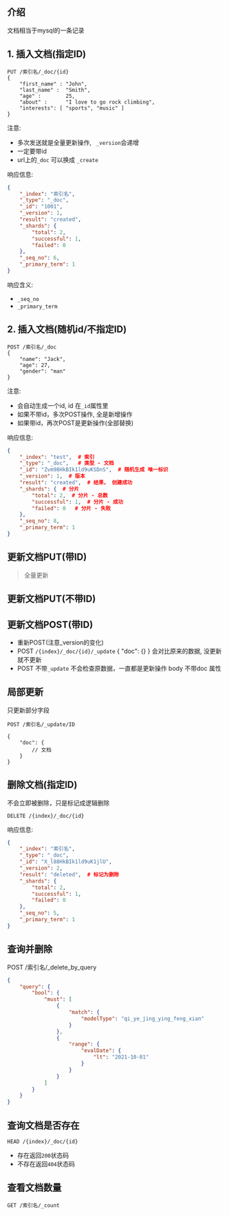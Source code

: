 ## 介绍
文档相当于mysql的一条记录



## 1. 插入文档(指定ID)

```
PUT /索引名/_doc/{id}
{
    "first_name" : "John",
    "last_name" :  "Smith",
    "age" :        25,
    "about" :      "I love to go rock climbing",
    "interests": [ "sports", "music" ]
}
```

注意:
- 多次发送就是全量更新操作, ` _version`会递增
- 一定要带id
- url上的`_doc` 可以换成 `_create`


响应信息:
```json
{
    "_index": "索引名",
    "_type": "_doc",
    "_id": "1001",
    "_version": 1,
    "result": "created",
    "_shards": {
        "total": 2,
        "successful": 1,
        "failed": 0
    },
    "_seq_no": 6,
    "_primary_term": 1
}
```

响应含义:
- `_seq_no`
- `_primary_term`



## 2. 插入文档(随机id/不指定ID)

```
POST /索引名/_doc
{
    "name": "Jack",
    "age": 27,
    "gender": "man"
}
```

注意:
- 会自动生成一个id, id 在`_id`属性里
- 如果不带id，多次POST操作, 全是新增操作
- 如果带id，再次POST是更新操作(全部替换)

响应信息:
```json
{
    "_index": "test",  # 索引
    "_type": "_doc",   # 类型 - 文档
    "_id": "Zvm98HkBIk1ld9uKSDnS",  # 随机生成 唯一标识
    "_version": 1,  # 版本
    "result": "created",  # 结果， 创建成功
    "_shards": {  # 分片
        "total": 2,  # 分片 - 总数
        "successful": 1,  # 分片 - 成功
        "failed": 0   # 分片 - 失败
    },
    "_seq_no": 8,
    "_primary_term": 1
}
```



## 更新文档PUT(带ID)

> 全量更新



## 更新文档PUT(不带ID)



## 更新文档POST(带ID)

- 重新POST(注意_version的变化)
- POST `/{index}/_doc/{id}/_update`  { "doc": {} } 会对比原来的数据, 没更新就不更新
- POST 不带`_update` 不会检查原数据，一直都是更新操作 body 不带doc 属性



## 局部更新

只更新部分字段

```
POST /索引名/_update/ID

{
	"doc": {
		// 文档
	}
}
```





## 删除文档(指定ID)

不会立即被删除，只是标记成逻辑删除

```
DELETE /{index}/_doc/{id}
```

响应信息:
```json
{
    "_index": "索引名",
    "_type": "_doc",
    "_id": "X_l88HkBIk1ld9uK1jlU",
    "_version": 2,
    "result": "deleted",  # 标记为删除
    "_shards": {
        "total": 2,
        "successful": 1,
        "failed": 0
    },
    "_seq_no": 5,
    "_primary_term": 1
}
```



## 查询并删除

POST /索引名/_delete_by_query

```json
{
    "query": {
        "bool": {
            "must": [
                {
                    "match": {
                        "modelType": "qi_ye_jing_ying_feng_xian"
                    }
                },
                {
                    "range": {
                        "evalDate": {
                            "lt": "2021-10-01"
                        }
                    }
                }
            ]
        }
    }
}
```



## 查询文档是否存在

```
HEAD /{index}/_doc/{id}
```

- 存在返回`200`状态码
- 不存在返回`404`状态码



## 查看文档数量

```http
GET /索引名/_count


```

